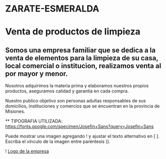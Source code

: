 # ZARATE-ESMERALDA
# Venta de productos de limpieza

## Somos una empresa familiar que se dedica a la venta de elementos para la limpieza de su casa, local comercial o institucion, realizamos venta al por mayor y menor. 
Nosotros adquirimos la materia prima y elaboramos nuestros propios productos, aseguramos calidad y garantia en cada compra.

Nuestro publico objetivo son personas adultas responsables de sus domicilios, instituciones y comercios que se encuentran en la provincia de Misiones.

** TIPOGRAFIA UTILIZADA:
https://fonts.google.com/specimen/Josefin+Sans?query=Josefin+Sans


Puede mostrar una imagen agregando ! y ajustar el texto alternativo en [ ]. Escriba el vínculo de la imagen entre paréntesis ().

! [Logo de la empresa](Logo-01.jpg)
